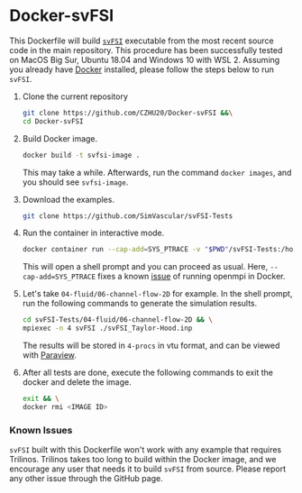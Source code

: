 # Docker-svFSI
This Dockerfile will build [`svFSI`](https://github.com/SimVascular/svFSI) executable from the most recent source code in the main repository. This procedure has been successfully tested on MacOS Big Sur, Ubuntu 18.04 and Windows 10 with WSL 2. Assuming you already have [Docker](https://docs.docker.com/get-docker/) installed, please follow the steps below to run `svFSI`.

1. Clone the current repository

   ```bash
   git clone https://github.com/CZHU20/Docker-svFSI &&\
   cd Docker-svFSI
   ```

2. Build Docker image.

   ```bash
   docker build -t svfsi-image .
   ```

   This may take a while. Afterwards, run the command `docker images`, and you should see `svfsi-image`.

3. Download the examples.

   ```bash
   git clone https://github.com/SimVascular/svFSI-Tests
   ```

4. Run the container in interactive mode.

   ```bash
   docker container run --cap-add=SYS_PTRACE -v "$PWD"/svFSI-Tests:/home/test/svFSI-Tests -it --rm --name svfsi-demo svfsi-image
   ```

   This will open a shell prompt and you can proceed as usual. Here, `--cap-add=SYS_PTRACE` fixes a known [issue](https://github.com/open-mpi/ompi/issues/4948) of running openmpi in Docker.

5. Let's take `04-fluid/06-channel-flow-2D` for example. In the shell prompt, run the following commands to generate the simulation results.

   ```bash
   cd svFSI-Tests/04-fluid/06-channel-flow-2D && \
   mpiexec -n 4 svFSI ./svFSI_Taylor-Hood.inp
   ```

   The results will be stored in `4-procs` in vtu format, and can be viewed with [Paraview](https://www.paraview.org).

6. After all tests are done, execute the following commands to exit the docker and delete the image.

   ```bash
   exit && \
   docker rmi <IMAGE ID>
   ```



### Known Issues

`svFSI` built with this Dockerfile won't work with any example that requires Trilinos. Trilinos takes too long to build within the Docker image, and we encourage any user that needs it to build `svFSI` from source. Please report any other issue through the GitHub page.